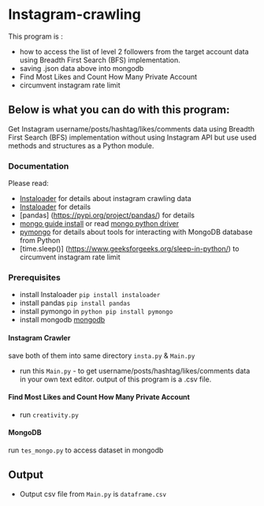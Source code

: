 # Instagram-crawling
This program is :
* how to access the list of level 2 followers from the target account data using Breadth First Search (BFS) implementation.
* saving .json data above into mongodb
* Find Most Likes and Count How Many Private Account 
* circumvent instagram rate limit


## Below is what you can do with this program:
Get Instagram username/posts/hashtag/likes/comments data using Breadth First Search (BFS) implementation without using Instagram API but use used methods and structures as a Python module. 

### Documentation
Please read: 
* [Instaloader](https://instaloader.github.io/as-module.html) for details about instagram crawling data
* [Instaloader](https://pypi.org/project/instaloader/) for details
* [pandas] (https://pypi.org/project/pandas/) for details
* [mongo guide install](https://www.geeksforgeeks.org/guide-install-mongodb-python-windows/) or read [mongo python driver](https://www.w3resource.com/mongodb/mongodb-python-driver.php)
* [pymongo](https://pypi.org/project/pymongo/) for details about tools for interacting with MongoDB database from Python 
* [time.sleep()] (https://www.geeksforgeeks.org/sleep-in-python/) to circumvent instagram rate limit

### Prerequisites
* install Instaloader ```pip install instaloader``` 
* install pandas ```pip install pandas```
* install pymongo in ```python pip install pymongo```
* install mongodb [mongodb](https://www.mongodb.com/dr/fastdl.mongodb.org/win32/mongodb-win32-x86_64-2008plus-ssl-3.4.10-signed.msi/download)

#### Instagram Crawler
save both of them into same directory ```insta.py``` & ```Main.py```
* run this  ```Main.py``` - to get username/posts/hashtag/likes/comments data in your own text editor. output of this program is a .csv file.

#### Find Most Likes and Count How Many Private Account
* run ```creativity.py``` 

#### MongoDB
run ```tes_mongo.py``` to access dataset in mongodb


## Output
* Output csv file from ```Main.py``` is ```dataframe.csv``` 

